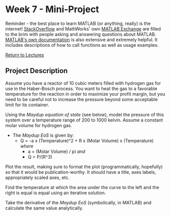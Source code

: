 # Week 7 - Mini-Project
Reminder - the best place to learn MATLAB (or anything, really) is the internet! [StackOverflow](https://stackoverflow.com) and MathWorks' own [MATLAB Exchange](https://www.mathworks.com/matlabcentral/)
are filled to the brim with people asking and answering questions about MATLAB. [MATLAB's own documentation](https://www.mathworks.com/help/matlab/) is also extensive and extremely helpful.
It includes descriptions of how to call functions as well as usage examples.

[Return to Lectures](https://jacksonburns.github.io/MATLAB-Start-to-Finish/Lectures/Lectures-Landing-Page)

## Project Description
Assume you have a reactor of 10 cubic meters filled with hydrogen gas for use in the Haber-Bosch process. You want to heat the gas to a favorable temperature
for the reaction in order to maximize your profit margin, but you need to be careful not to increase the pressure beyond some acceptable limit for its container.

Using the *Maydup equation of state* (see below), model the pressure of this system over a temperature range of 200 to 1000 kelvin. Assume a constant molar volume for hydrogen gas.
- The *Maydup EoS* is given by:
	- Q = -a x (Temperature)^2 + R x (Molar Volume) x (Temperature) *where*
		- a = (Molar Volume) / pi *and*
		- Q = P/(R^3)

Plot the result, making sure to format the plot (programmatically, hopefully) so that it would be publication-worthy. It should have a title, axes labels, appropriately scaled axes, etc.

Find the temperature at which the area under the curve to the left and the right is equal is equal using an iterative solution.

Take the derivative of the *Maydup EoS* (symbolically, in MATLAB) and calculate the same value analytically.